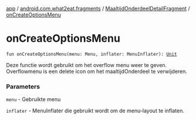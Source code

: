 [app](../../index.md) / [android.com.what2eat.fragments](../index.md) / [MaaltijdOnderdeelDetailFragment](index.md) / [onCreateOptionsMenu](./on-create-options-menu.md)

# onCreateOptionsMenu

`fun onCreateOptionsMenu(menu: Menu, inflater: MenuInflater): `[`Unit`](https://kotlinlang.org/api/latest/jvm/stdlib/kotlin/-unit/index.html)

Deze functie wordt gebruikt om het overflow menu weer te geven.
Overflowmenu is een delete icon om het maaltijdOnderdeel te verwijderen.

### Parameters

`menu` - Gebruikte menu

`inflater` - MenuInflater die gebruikt wordt om de menu-layout te inflaten.